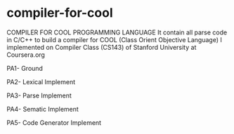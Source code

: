 # compiler-for-cool
COMPILER FOR COOL PROGRAMMING LANGUAGE
It contain all parse code in C/C++ to build a compiler for COOL (Class Orient Objective Language) I implemented on Compiler Class (CS143) of Stanford University at Coursera.org

PA1- Ground

PA2- Lexical Implement

PA3- Parse Implement

PA4- Sematic Implement

PA5- Code Generator Implement
